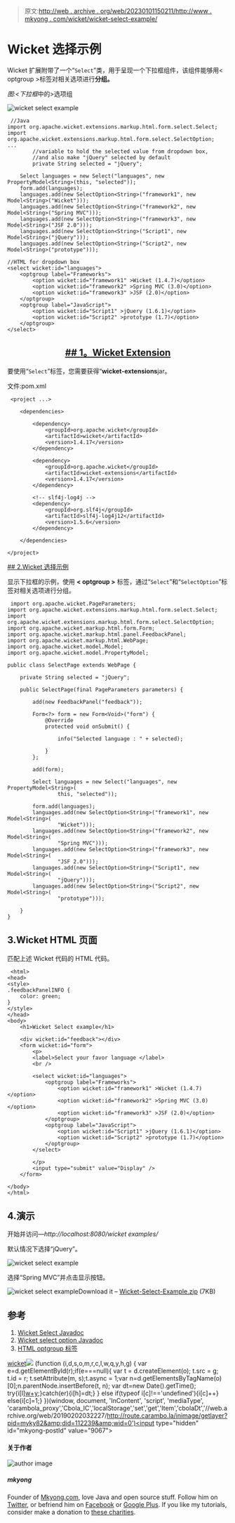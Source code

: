 > 原文:[http://web . archive . org/web/20230101150211/http://www . mkyong . com/wicket/wicket-select-example/](http://web.archive.org/web/20230101150211/http://www.mkyong.com/wicket/wicket-select-example/)

# Wicket 选择示例

Wicket 扩展附带了一个“`Select`”类，用于呈现一个下拉框组件，该组件能够用< optgroup >标签对相关选项进行**分组。**

*图:<下拉框*中的>选项组

![wicket select example](../Images/5ffb756d7d8e867975b9cee31f7232b0.png "wicket-select-example1")

```
 //Java 
import org.apache.wicket.extensions.markup.html.form.select.Select;
import org.apache.wicket.extensions.markup.html.form.select.SelectOption;
...
        //variable to hold the selected value from dropdown box,
        //and also make "jQuery" selected by default
        private String selected = "jQuery";

	Select languages = new Select("languages", new PropertyModel<String>(this, "selected"));
	form.add(languages);
	languages.add(new SelectOption<String>("framework1", new Model<String>("Wicket")));
	languages.add(new SelectOption<String>("framework2", new Model<String>("Spring MVC")));
	languages.add(new SelectOption<String>("framework3", new Model<String>("JSF 2.0")));
	languages.add(new SelectOption<String>("Script1", new Model<String>("jQuery")));
	languages.add(new SelectOption<String>("Script2", new Model<String>("prototype")));

//HTML for dropdown box
<select wicket:id="languages">
	<optgroup label="Frameworks">
		<option wicket:id="framework1" >Wicket (1.4.7)</option>
		<option wicket:id="framework2" >Spring MVC (3.0)</option>
		<option wicket:id="framework3" >JSF (2.0)</option>
	</optgroup>
	<optgroup label="JavaScript">
		<option wicket:id="Script1" >jQuery (1.6.1)</option>
		<option wicket:id="Script2" >prototype (1.7)</option>
	</optgroup>
</select> 
```

##  <ins class="adsbygoogle" style="display:block; text-align:center;" data-ad-format="fluid" data-ad-layout="in-article" data-ad-client="ca-pub-2836379775501347" data-ad-slot="6894224149">## 1。Wicket Extension</ins> 

要使用“`Select`”标签，您需要获得“**wicket-extensions**jar。

文件:pom.xml

```
 <project ...>

	<dependencies>

		<dependency>
			<groupId>org.apache.wicket</groupId>
			<artifactId>wicket</artifactId>
			<version>1.4.17</version>
		</dependency>

		<dependency>
			<groupId>org.apache.wicket</groupId>
			<artifactId>wicket-extensions</artifactId>
			<version>1.4.17</version>
		</dependency>

		<!-- slf4j-log4j -->
		<dependency>
			<groupId>org.slf4j</groupId>
			<artifactId>slf4j-log4j12</artifactId>
			<version>1.5.6</version>
		</dependency>

	</dependencies>

</project> 
```

 <ins class="adsbygoogle" style="display:block" data-ad-client="ca-pub-2836379775501347" data-ad-slot="8821506761" data-ad-format="auto" data-ad-region="mkyongregion">## 2.Wicket 选择示例

显示下拉框的示例，使用 **< optgroup >** 标签，通过“`Select`”和“`SelectOption`”标签对相关选项进行分组。

```
 import org.apache.wicket.PageParameters;
import org.apache.wicket.extensions.markup.html.form.select.Select;
import org.apache.wicket.extensions.markup.html.form.select.SelectOption;
import org.apache.wicket.markup.html.form.Form;
import org.apache.wicket.markup.html.panel.FeedbackPanel;
import org.apache.wicket.markup.html.WebPage;
import org.apache.wicket.model.Model;
import org.apache.wicket.model.PropertyModel;

public class SelectPage extends WebPage {

	private String selected = "jQuery";

	public SelectPage(final PageParameters parameters) {

		add(new FeedbackPanel("feedback"));

		Form<?> form = new Form<Void>("form") {
			@Override
			protected void onSubmit() {

				info("Selected language : " + selected);

			}
		};

		add(form);

		Select languages = new Select("languages", new PropertyModel<String>(
				this, "selected"));

		form.add(languages);
		languages.add(new SelectOption<String>("framework1", new Model<String>(
				"Wicket")));
		languages.add(new SelectOption<String>("framework2", new Model<String>(
				"Spring MVC")));
		languages.add(new SelectOption<String>("framework3", new Model<String>(
				"JSF 2.0")));
		languages.add(new SelectOption<String>("Script1", new Model<String>(
				"jQuery")));
		languages.add(new SelectOption<String>("Script2", new Model<String>(
				"prototype")));

	}
} 
```

## 3.Wicket HTML 页面

匹配上述 Wicket 代码的 HTML 代码。

```
 <html>
<head>
<style>
.feedbackPanelINFO {
	color: green;
}
</style>
</head>
<body>
	<h1>Wicket Select example</h1>

	<div wicket:id="feedback"></div>
	<form wicket:id="form">
		<p>
		<label>Select your favor language </label> 
		<br /> 

		<select wicket:id="languages">
			<optgroup label="Frameworks">
				<option wicket:id="framework1" >Wicket (1.4.7)</option>
				<option wicket:id="framework2" >Spring MVC (3.0)</option>
				<option wicket:id="framework3" >JSF (2.0)</option>
			</optgroup>
			<optgroup label="JavaScript">
				<option wicket:id="Script1" >jQuery (1.6.1)</option>
				<option wicket:id="Script2" >prototype (1.7)</option>
			</optgroup>
		</select>

		</p>
		<input type="submit" value="Display" />
	</form>

</body>
</html> 
```

## 4.演示

开始并访问—*http://localhost:8080/wicket examples/*

默认情况下选择“jQuery”。

![wicket select example](../Images/5ffb756d7d8e867975b9cee31f7232b0.png "wicket-select-example1")

选择“Spring MVC”并点击显示按钮。

![wicket select example](../Images/ff4ae1a3ab2d6a8a021dad195931f484.png "wicket-select-example2")Download it – [Wicket-Select-Example.zip](http://web.archive.org/web/20190202032227/http://www.mkyong.com/wp-content/uploads/2011/05/Wicket-Select-Example.zip) (7KB)

## 参考

1.  [Wicket Select Javadoc](http://web.archive.org/web/20190202032227/http://wicket.apache.org/apidocs/1.4/org/apache/wicket/extensions/markup/html/form/select/Select.html)
2.  [Wicket select option Javadoc](http://web.archive.org/web/20190202032227/http://wicket.apache.org/apidocs/1.4/org/apache/wicket/extensions/markup/html/form/select/SelectOption.html)
3.  [HTML optgroup 标签](http://web.archive.org/web/20190202032227/http://www.w3schools.com/tags/tag_optgroup.asp)

[wicket](http://web.archive.org/web/20190202032227/http://www.mkyong.com/tag/wicket/)</ins>![](../Images/9e519e48c42a1fb7372c36c8642924ba.png) (function (i,d,s,o,m,r,c,l,w,q,y,h,g) { var e=d.getElementById(r);if(e===null){ var t = d.createElement(o); t.src = g; t.id = r; t.setAttribute(m, s);t.async = 1;var n=d.getElementsByTagName(o)[0];n.parentNode.insertBefore(t, n); var dt=new Date().getTime(); try{i[l][w+y](h,i[l][q+y](h)+'&amp;'+dt);}catch(er){i[h]=dt;} } else if(typeof i[c]!=='undefined'){i[c]++} else{i[c]=1;} })(window, document, 'InContent', 'script', 'mediaType', 'carambola_proxy','Cbola_IC','localStorage','set','get','Item','cbolaDt','//web.archive.org/web/20190202032227/http://route.carambo.la/inimage/getlayer?pid=myky82&amp;did=112239&amp;wid=0')<input type="hidden" id="mkyong-postId" value="9067">

#### 关于作者

![author image](../Images/33bd870824a4d06462c103376d854a33.png)

##### mkyong

Founder of [Mkyong.com](http://web.archive.org/web/20190202032227/http://mkyong.com/), love Java and open source stuff. Follow him on [Twitter](http://web.archive.org/web/20190202032227/https://twitter.com/mkyong), or befriend him on [Facebook](http://web.archive.org/web/20190202032227/http://www.facebook.com/java.tutorial) or [Google Plus](http://web.archive.org/web/20190202032227/https://plus.google.com/110948163568945735692?rel=author). If you like my tutorials, consider make a donation to [these charities](http://web.archive.org/web/20190202032227/http://www.mkyong.com/blog/donate-to-charity/).